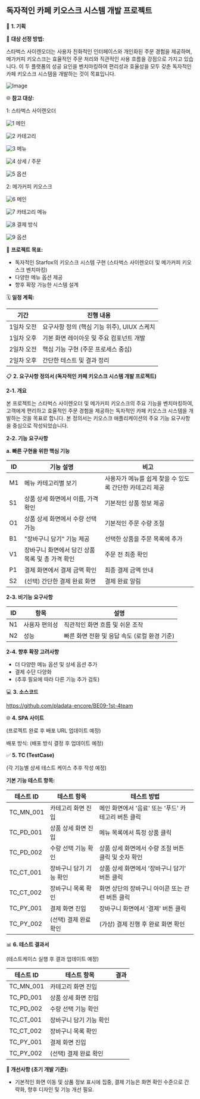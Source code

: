 ## **독자적인 카페 키오스크 시스템 개발 프로젝트**

📝 **1. 기획**

📌 **대상 선정 방법:**

스타벅스 사이렌오더는 사용자 친화적인 인터페이스와 개인화된 주문 경험을 제공하며, 메가커피 키오스크는 효율적인 주문 처리와 직관적인 사용 흐름을 강점으로 가지고 있습니다. 이 두 플랫폼의 성공 요인을 벤치마킹하여 편리성과 효율성을 모두 갖춘 독자적인 카페 키오스크 시스템을 개발하는 것이 목표입니다.

![Image](https://github.com/user-attachments/assets/a6eeab1e-0bc6-4d58-a534-8b95c0e78f16)

🌐 **참고 대상:**

1: 스타벅스 사이렌오더


![1](https://github.com/user-attachments/assets/b7c33059-29e3-4c0a-ae31-be0e65666524)
메인

![2](https://github.com/user-attachments/assets/18a29d55-2fd2-45db-a143-c448c5f08a5b)
카테고리

![3](https://github.com/user-attachments/assets/c9a32db2-3d4a-45eb-8347-a9c296e7334e)
메뉴

![4](https://github.com/user-attachments/assets/530bff36-b98d-4779-85a6-985d034b7cac)
상세 / 주문

![5](https://github.com/user-attachments/assets/e806920d-a22e-4763-b99a-75b673631440)
옵션

2: 메가커피 키오스크

![6](https://github.com/user-attachments/assets/5f06cf7d-adb6-416d-a55a-0d29dc5419fb)
메인

![7](https://github.com/user-attachments/assets/26587342-9894-4ae8-a647-cbac676c7c8a)
카테고리 메뉴

![8](https://github.com/user-attachments/assets/c1ad7912-9596-4564-b2c9-870771761c8f)
결제 방식

![9](https://github.com/user-attachments/assets/49645219-6c54-4cc6-86b7-dc83680155c3)
옵션

🎯 **프로젝트 목표:**

- 독자적인  Starfox의 키오스크 시스템 구현 (스타벅스 사이렌오더 및 메가커피 키오스크 벤치마킹)
- 다양한 메뉴 옵션 제공
- 향후 확장 가능한 시스템 설계

🗓 **일정 계획:**

| 기간 | 진행 내용 |
| --- | --- |
| 1일차 오전 | 요구사항 정의 (핵심 기능 위주), UIUX 스케치 |
| 1일차 오후 | 기본 화면 레이아웃 및 주요 컴포넌트 개발 |
| 2일차 오전 | 핵심 기능 구현 (주문 프로세스 중심) |
| 2일차 오후 | 간단한 테스트 및 결과 정리 |

📋 **2. 요구사항 정의서 (독자적인 카페 키오스크 시스템 개발 프로젝트)**

**2-1. 개요**

본 프로젝트는 스타벅스 사이렌오더 및 메가커피 키오스크의 주요 기능을 벤치마킹하여, 고객에게 편리하고 효율적인 주문 경험을 제공하는 독자적인 카페 키오스크 시스템을 개발하는 것을 목표로 합니다. 본 정의서는 키오스크 애플리케이션의 주요 기능 요구사항을 중심으로 작성되었습니다.

**2-2. 기능 요구사항**

**a. 빠른 구현을 위한 핵심 기능**

| ID | 기능 설명 | 비고 |
| --- | --- | --- |
| M1 | 메뉴 카테고리별 보기 | 사용자가 메뉴를 쉽게 찾을 수 있도록 간단한 카테고리 제공 |
| S1 | 상품 상세 화면에서 이름, 가격 확인 | 기본적인 상품 정보 제공 |
| O1 | 상품 상세 화면에서 수량 선택 가능 | 기본적인 주문 수량 조절 |
| B1 | "장바구니 담기" 기능 제공 | 선택한 상품을 주문 목록에 추가 |
| V1 | 장바구니 화면에서 담긴 상품 목록 및 총 가격 확인 | 주문 전 최종 확인 |
| P1 | 결제 화면에서 결제 금액 확인 | 최종 결제 금액 안내 |
| S2 | (선택) 간단한 결제 완료 화면 | 결제 완료 알림 |

**2-3. 비기능 요구사항**

| ID | 항목 | 설명 |
| --- | --- | --- |
| N1 | 사용자 편의성 | 직관적인 화면 흐름 및 쉬운 조작 |
| N2 | 성능 | 빠른 화면 전환 및 응답 속도 (로컬 환경 기준) |

**2-4. 향후 확장 고려사항**

- 더 다양한 메뉴 옵션 및 상세 옵션 추가
- 결제 수단 다양화
- (추후 필요에 따라 다른 기능 추가 검토)

💻 **3. 소스코드**

https://github.com/pladata-encore/BE09-1st-4team

🌐 **4. SPA 사이트**

(프로젝트 완료 후 배포 URL 업데이트 예정)

배포 방식: (배포 방식 결정 후 업데이트 예정)

✅ **5. TC (TestCase)**

(각 기능별 상세 테스트 케이스 추후 작성 예정)

**기본 기능 테스트 항목:**

| 테스트 ID | 테스트 항목 | 테스트 방법 |
| --- | --- | --- |
| TC_MN_001 | 카테고리 화면 진입 | 메인 화면에서 '음료' 또는 '푸드' 카테고리 버튼 클릭 |
| TC_PD_001 | 상품 상세 화면 진입 | 메뉴 목록에서 특정 상품 클릭 |
| TC_PD_002 | 수량 선택 기능 확인 | 상품 상세 화면에서 수량 조절 버튼 클릭 및 숫자 확인 |
| TC_CT_001 | 장바구니 담기 기능 확인 | 상품 상세 화면에서 '장바구니 담기' 버튼 클릭 |
| TC_CT_002 | 장바구니 목록 확인 | 화면 상단의 장바구니 아이콘 또는 관련 버튼 클릭 |
| TC_PY_001 | 결제 화면 진입 | 장바구니 화면에서 '결제' 버튼 클릭 |
| TC_PY_002 | (선택) 결제 완료 확인 | (가상) 결제 진행 후 완료 화면 확인 |

📊 **6. 테스트 결과서**

(테스트케이스 실행 후 결과 업데이트 예정)

| 테스트 ID | 테스트 항목 | 결과 |
| --- | --- | --- |
| TC_MN_001 | 카테고리 화면 진입 |  |
| TC_PD_001 | 상품 상세 화면 진입 |  |
| TC_PD_002 | 수량 선택 기능 확인 |  |
| TC_CT_001 | 장바구니 담기 기능 확인 |  |
| TC_CT_002 | 장바구니 목록 확인 |  |
| TC_PY_001 | 결제 화면 진입 |  |
| TC_PY_002 | (선택) 결제 완료 확인 |  |

**📌 개선사항 (초기 개발 기준):** 

- 기본적인 화면 이동 및 상품 정보 표시에 집중, 결제 기능은 화면 확인 수준으로 간략화, 향후 디자인 및 기능 개선 필요.
